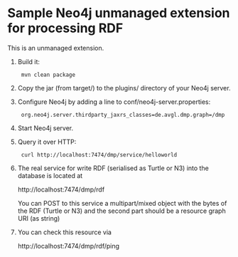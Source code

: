 Sample Neo4j unmanaged extension for processing RDF
===================================================

This is an unmanaged extension. 

1. Build it: 

        mvn clean package

2. Copy the jar (from target/) to the plugins/ directory of your Neo4j server.

3. Configure Neo4j by adding a line to conf/neo4j-server.properties:

        org.neo4j.server.thirdparty_jaxrs_classes=de.avgl.dmp.graph=/dmp

4. Start Neo4j server.

5. Query it over HTTP:

        curl http://localhost:7474/dmp/service/helloworld

6. The real service for write RDF (serialised as Turtle or N3) into the database is located at

	http://localhost:7474/dmp/rdf

   You can POST to this service a multipart/mixed object with the bytes of the RDF (Turtle or N3) and the second part should be a resource graph URI (as string)

7. You can check this resource via

	http://localhost:7474/dmp/rdf/ping 

